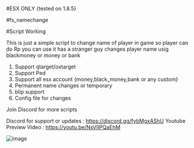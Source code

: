 #ESX ONLY {tested on 1.8.5}

#fs_namechange

#Script Working

This is just a simple script to change name of player in game so player can do Rp you can use it has a stranger guy changes player name usig blackmoney or money or bank

1) Support qtarget/oxtarget
2) Support Ped
3) Support all esx account {money,black_money,bank or any custom}
4) Permanent name changes or temporary
5) blip support
6) Config file for changes


Join Discord for more scripts

Discord for support or updates : https://discord.gg/fybMgxAShU
Youtube Preview Video : https://youtu.be/NsVIIPQaEhM



![image](https://github.com/FwB-Studio/fs_namechange/assets/78591839/a31ede9d-6979-47c6-8f7e-b1d955293834)

